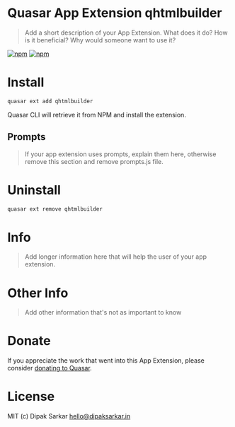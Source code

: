 # Quasar App Extension qhtmlbuilder

> Add a short description of your App Extension. What does it do? How is it beneficial? Why would someone want to use it?

[![npm](https://img.shields.io/npm/v/quasar-app-extension-qhtmlbuilder.svg?label=quasar-app-extension-qhtmlbuilder)](https://www.npmjs.com/package/quasar-app-extension-qhtmlbuilder)
[![npm](https://img.shields.io/npm/dt/quasar-app-extension-qhtmlbuilder.svg)](https://www.npmjs.com/package/quasar-app-extension-qhtmlbuilder)

# Install
```bash
quasar ext add qhtmlbuilder
```
Quasar CLI will retrieve it from NPM and install the extension.

## Prompts

> If your app extension uses prompts, explain them here, otherwise remove this section and remove prompts.js file.

# Uninstall
```bash
quasar ext remove qhtmlbuilder
```

# Info
> Add longer information here that will help the user of your app extension.

# Other Info
> Add other information that's not as important to know

# Donate
If you appreciate the work that went into this App Extension, please consider [donating to Quasar](https://donate.quasar.dev).

# License
MIT (c) Dipak Sarkar <hello@dipaksarkar.in>
